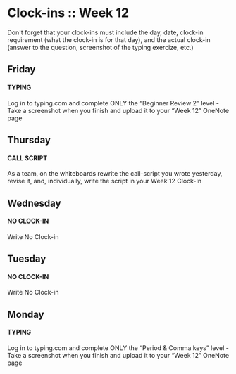 # Clock-ins :: Week 12 #
Don't forget that your clock-ins must include the day, date, clock-in requirement (what the clock-in is for that day), and the actual clock-in (answer to the question, screenshot of the typing exercize, etc.)


## Friday ##
#### TYPING ####
Log in to typing.com and complete ONLY the “Beginner Review 2”  level - Take a screenshot when you finish and upload it to your “Week 12” OneNote page

## Thursday ##
#### CALL SCRIPT ####
As a team, on the whiteboards rewrite the call-script you wrote yesterday, revise it, and, individually, write the script in your Week 12 Clock-In


## Wednesday ##
#### NO CLOCK-IN ####
Write No Clock-in



## Tuesday ##
#### NO CLOCK-IN ####
Write No Clock-in


## Monday ##
#### TYPING ####
Log in to typing.com and complete ONLY the “Period & Comma keys”  level - Take a screenshot when you finish and upload it to your “Week 12” OneNote page

